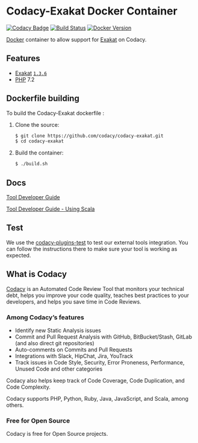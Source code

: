 # Codacy-Exakat Docker Container

[![Codacy Badge](https://api.codacy.com/project/badge/Grade/297acbe7174e492c921cc7ae20194e93)](https://www.codacy.com/project/Codacy/codacy-exakat/dashboard?utm_source=github.com&amp;utm_medium=referral&amp;utm_content=codacy/codacy-exakat&amp;utm_campaign=Badge_Grade_Dashboard) 
[![Build Status](https://circleci.com/gh/codacy/codacy-exakat.svg?style=shield&circle-token=:circle-token)](https://circleci.com/gh/codacy/codacy-exakat)
[![Docker Version](https://images.microbadger.com/badges/version/codacy/codacy-exakat.svg)](https://microbadger.com/images/codacy/codacy-exakat "Get your own version badge on microbadger.com")



[Docker](https://www.docker.com) container to allow support for [Exakat](https://www.exakat.io/) on Codacy.

## Features

* [Exakat](https://www.exakat.io/) [`1.3.6`](https://github.com/exakat/exakat.git)
* [PHP](https://php.net) 7.2

## Dockerfile building

To build the Codacy-Exakat dockerfile : 

1. Clone the source:

    ``` sh
	$ git clone https://github.com/codacy/codacy-exakat.git
	$ cd codacy-exakat
    ```

2. Build the container:

    ``` sh
    $ ./build.sh
    ```

## Docs

[Tool Developer Guide](https://support.codacy.com/hc/en-us/articles/207994725-Tool-Developer-Guide)

[Tool Developer Guide - Using Scala](https://support.codacy.com/hc/en-us/articles/207280379-Tool-Developer-Guide-Using-Scala)

## Test

We use the [codacy-plugins-test](https://github.com/codacy/codacy-plugins-test) to test our external tools integration.
You can follow the instructions there to make sure your tool is working as expected.

## What is Codacy

[Codacy](https://www.codacy.com/) is an Automated Code Review Tool that monitors your technical debt, helps you improve your code quality, teaches best practices to your developers, and helps you save time in Code Reviews.

### Among Codacy’s features

- Identify new Static Analysis issues
- Commit and Pull Request Analysis with GitHub, BitBucket/Stash, GitLab (and also direct git repositories)
- Auto-comments on Commits and Pull Requests
- Integrations with Slack, HipChat, Jira, YouTrack
- Track issues in Code Style, Security, Error Proneness, Performance, Unused Code and other categories

Codacy also helps keep track of Code Coverage, Code Duplication, and Code Complexity.

Codacy supports PHP, Python, Ruby, Java, JavaScript, and Scala, among others.

### Free for Open Source

Codacy is free for Open Source projects.